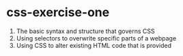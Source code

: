 # css-exercise-one 
1) The basic syntax and structure that governs CSS
2) Using selectors to overwrite specific parts of a webpage
3) Using CSS to alter existing HTML code that is provided
